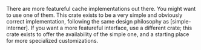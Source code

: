 There are more featureful cache implementations out there. You might want to use
one of them. This crate exists to be a very simple and obviously correct
implementation, following the same design philosophy as [simple-interner].
If you want a more featureful interface, use a different crate; this crate
exists to offer the availability of the simple one, and a starting place for
more specialized customizations.
